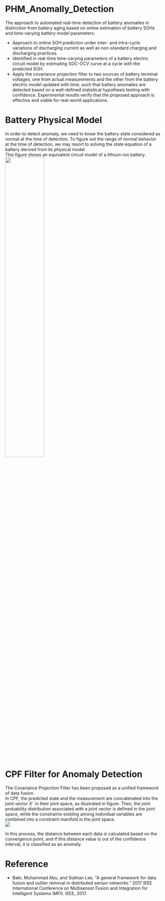 # PHM_Anomally_Detection

The approach to automated real-time detection of battery anomalies in distinction from battery aging based on online estimation of battery SOHs and time-varying battery model parameters.<br> 

- Approach to online SOH prediction under inter- and intra-cycle variations of discharging current as well as non-standard charging and discharging practices. 
- Identified in real-time time-varying parameters of a battery electric circuit model by estimating SOC-OCV curve at a cycle with the predicted SOH. 
- Apply the covariance projection filter to two sources of battery terminal voltages, one from actual measurements and the other from the battery electric model updated with time, such that battery anomalies are detected based on a well-defined statistical hypothesis testing with confidence. Experimental results verify that the proposed approach is effective and viable for real-world applications.<br>

# Battery Physical Model

In order to detect anomaly, we need to know the battery state considered as normal at the time of detection. To figure out the range of normal behavior at the time of detection, we may resort to solving the state equation of a battery derived from its physical model. <br>
This figure shows an equivalent circuit model of a lithium-ion battery. <br>
<img width='50%' height='50%' src='https://user-images.githubusercontent.com/60689555/233287966-5ad0f881-e7b4-41dd-905d-f24836f01734.png'> <br>

# CPF Filter for Anomaly Detection

The Covariance Projection Filter has been proposed as a unified framework of data fusion. <br>
In CPF, the predicted state and the measurement are concatenated into the joint vector $Xˆ$ in their joint space, as illustrated in figure. 
Then, the joint probability distribution associated with a joint vector is defined in the joint space, while the constraints existing among individual variables are combined into a constraint manifold in the joint space. 
<br>
<img src='https://user-images.githubusercontent.com/60689555/233290417-f634403b-2c9a-47db-bdfc-25ab7025406b.png'><br>

In this process, the distance between each data is calculated based on the convergence point, and if this distance value is out of the confidence interval, it is classified as an anomaly.

# Reference

- Bakr, Muhammad Abu, and Sukhan Lee. "A general framework for data fusion and outlier removal in distributed sensor networks." 2017 IEEE International Conference on Multisensor Fusion and Integration for Intelligent Systems (MFI). IEEE, 2017.
